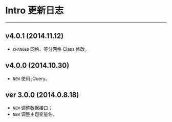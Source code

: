 # Intro 更新日志
---

## v4.0.1 (2014.11.12)

- `CHANGED` 网格、等分网格 Class 修改。

## v4.0.0 (2014.10.30)

- `NEW` 使用 jQuery。

## ver 3.0.0 (2014.0.8.18)

- `NEW` 调整数据接口；
- `NEW` 调整主题变量名。
